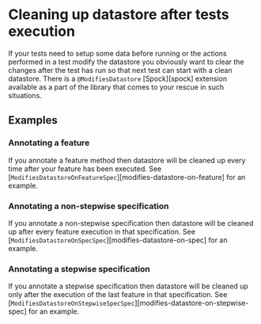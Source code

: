 # Cleaning up datastore after tests execution

If your tests need to setup some data before running or the actions performed in a test modify the datastore you obviously want to clear the changes after the test has run so that next test can start with a clean datastore. There is a `@ModifiesDatastore` [Spock][spock] extension available as a part of the library that comes to your rescue in such situations.

## Examples

### Annotating a feature

If you annotate a feature method then datastore will be cleaned up every time after your feature has been executed. See [`ModifiesDatastoreOnFeatureSpec`][modifies-datastore-on-feature] for an example.

### Annotating a non-stepwise specification

If you annotate a non-stepwise specification then datastore will be cleaned up after every feature execution in that specification. See [`ModifiesDatastoreOnSpecSpec`][modifies-datastore-on-spec] for an example.

### Annotating a stepwise specification
If you annotate a stepwise specification then datastore will be cleaned up only after the execution of the last feature in that specification. See [`ModifiesDatastoreOnStepwiseSpecSpec`][modifies-datastore-on-stepwise-spec] for an example.